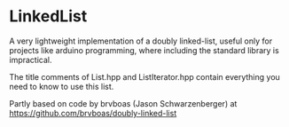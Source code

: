 # LinkedList
A very lightweight implementation of a doubly linked-list, useful only for projects like arduino programming, where including the standard library is impractical.

The title comments of List.hpp and ListIterator.hpp contain everything you need to know to use this list.

Partly based on code by brvboas (Jason Schwarzenberger) at https://github.com/brvboas/doubly-linked-list
